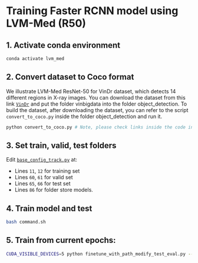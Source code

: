 # Training Faster RCNN model using LVM-Med (R50)

## 1. Activate conda environment
```bash
conda activate lvm_med 
```

## 2. Convert dataset to Coco format
We illustrate LVM-Med ResNet-50 for VinDr dataset, which detects 14 different regions in X-ray images.
You can download the dataset from this link [`VinDr`](https://www.kaggle.com/datasets/awsaf49/vinbigdata-512-image-dataset) and put the folder vinbigdata into the folder object_detection. To build the dataset, after downloading the dataset, you can refer to the script ```convert_to_coco.py``` inside the folder object_detection and run it.
```bash
python convert_to_coco.py # Note, please check links inside the code in lines 146 and 158 to build the dataset correctly
```

## 3. Set train, valid, test folders
Edit [`base_config_track.py`](/Object_Detection/base_config_track.py) at:
+ Lines `11`, `12` for training set
+ Lines `60`, `61` for valid set
+ Lines `65`, `66` for test set
+ Lines `86` for folder store models.

## 4. Train model and test
```bash
bash command.sh
```

## 5. Train from current epochs:
```bash
CUDA_VISIBLE_DEVICES=5 python finetune_with_path_modify_test_eval.py --experiment-name 'lvm-med-r50' --weight-path ../lvm_med_weights/lvmmed_resnet.torch --batch-size 16 --optim adam --clip 1 --lr 0.0001 --epochs 40 --labeled-dataset-percent 1.0 --resume
```

